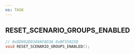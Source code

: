 ```yaml
---
ns: TASK
---
```

## RESET_SCENARIO_GROUPS_ENABLED

```c
// 0xDD902D0349AFAD3A 0xBF55025D
void RESET_SCENARIO_GROUPS_ENABLED();
```

